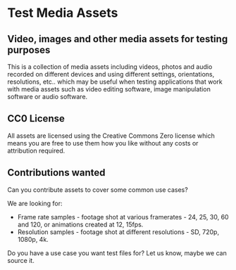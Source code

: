 # Test Media Assets
## Video, images and other media assets for testing purposes

This is a collection of media assets including videos, photos and audio recorded on different devices and using 
different settings, orientations, resolutions, etc.. which may be useful when testing applications that work with
media assets such as video editing software, image manipulation software or audio software.

## CC0 License

All assets are licensed using the Creative Commons Zero license which means you are free to use them how you like
without any costs or attribution required.

## Contributions wanted

Can you contribute assets to cover some common use cases?

We are looking for:

- Frame rate samples - footage shot at various framerates - 24, 25, 30, 60 and 120, or animations created at 12, 15fps.
- Resolution samples - footage shot at different resolutions - SD, 720p, 1080p, 4k.

Do you have a use case you want test files for? Let us know, maybe we can source it.
